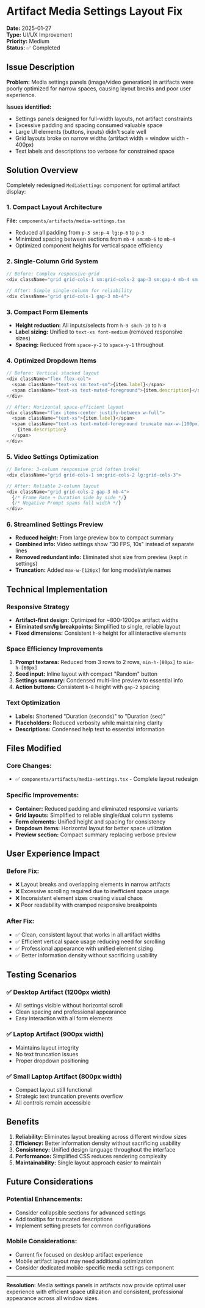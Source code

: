 # Artifact Media Settings Layout Fix

**Date:** 2025-01-27  
**Type:** UI/UX Improvement  
**Priority:** Medium  
**Status:** ✅ Completed

## Issue Description

**Problem:** Media settings panels (image/video generation) in artifacts were poorly optimized for narrow spaces, causing layout breaks and poor user experience.

**Issues identified:**

- Settings panels designed for full-width layouts, not artifact constraints
- Excessive padding and spacing consumed valuable space
- Large UI elements (buttons, inputs) didn't scale well
- Grid layouts broke on narrow widths (artifact width = window width - 400px)
- Text labels and descriptions too verbose for constrained space

## Solution Overview

Completely redesigned `MediaSettings` component for optimal artifact display:

### 1. Compact Layout Architecture

**File:** `components/artifacts/media-settings.tsx`

- Reduced all padding from `p-3 sm:p-4 lg:p-6` to `p-3`
- Minimized spacing between sections from `mb-4 sm:mb-6` to `mb-4`
- Optimized component heights for vertical space efficiency

### 2. Single-Column Grid System

```typescript
// Before: Complex responsive grid
<div className="grid grid-cols-1 sm:grid-cols-2 gap-3 sm:gap-4 mb-4 sm:mb-6">

// After: Simple single-column for reliability
<div className="grid grid-cols-1 gap-3 mb-4">
```

### 3. Compact Form Elements

- **Height reduction:** All inputs/selects from `h-9 sm:h-10` to `h-8`
- **Label sizing:** Unified to `text-xs font-medium` (removed responsive sizes)
- **Spacing:** Reduced from `space-y-2` to `space-y-1` throughout

### 4. Optimized Dropdown Items

```typescript
// Before: Vertical stacked layout
<div className="flex flex-col">
  <span className="text-xs sm:text-sm">{item.label}</span>
  <span className="text-xs text-muted-foreground">{item.description}</span>
</div>

// After: Horizontal space-efficient layout
<div className="flex items-center justify-between w-full">
  <span className="text-xs">{item.label}</span>
  <span className="text-xs text-muted-foreground truncate max-w-[100px] ml-2">
    {item.description}
  </span>
</div>
```

### 5. Video Settings Optimization

```typescript
// Before: 3-column responsive grid (often broke)
<div className="grid grid-cols-1 sm:grid-cols-2 lg:grid-cols-3">

// After: Reliable 2-column layout
<div className="grid grid-cols-2 gap-3 mb-4">
  {/* Frame Rate + Duration side by side */}
  {/* Negative Prompt spans full width */}
</div>
```

### 6. Streamlined Settings Preview

- **Reduced height:** From large preview box to compact summary
- **Combined info:** Video settings show "30 FPS, 10s" instead of separate lines
- **Removed redundant info:** Eliminated shot size from preview (kept in settings)
- **Truncation:** Added `max-w-[120px]` for long model/style names

## Technical Implementation

### Responsive Strategy

- **Artifact-first design:** Optimized for ~800-1200px artifact widths
- **Eliminated sm/lg breakpoints:** Simplified to single, reliable layout
- **Fixed dimensions:** Consistent `h-8` height for all interactive elements

### Space Efficiency Improvements

1. **Prompt textarea:** Reduced from 3 rows to 2 rows, `min-h-[80px]` to `min-h-[60px]`
2. **Seed input:** Inline layout with compact "Random" button
3. **Settings summary:** Condensed multi-line preview to essential info
4. **Action buttons:** Consistent `h-8` height with `gap-2` spacing

### Text Optimization

- **Labels:** Shortened "Duration (seconds)" to "Duration (sec)"
- **Placeholders:** Reduced verbosity while maintaining clarity
- **Descriptions:** Condensed help text to essential information

## Files Modified

### Core Changes:

- ✅ `components/artifacts/media-settings.tsx` - Complete layout redesign

### Specific Improvements:

- **Container:** Reduced padding and eliminated responsive variants
- **Grid layouts:** Simplified to reliable single/dual column systems
- **Form elements:** Unified height and spacing for consistency
- **Dropdown items:** Horizontal layout for better space utilization
- **Preview section:** Compact summary replacing verbose preview

## User Experience Impact

### Before Fix:

- ❌ Layout breaks and overlapping elements in narrow artifacts
- ❌ Excessive scrolling required due to inefficient space usage
- ❌ Inconsistent element sizes creating visual chaos
- ❌ Poor readability with cramped responsive breakpoints

### After Fix:

- ✅ Clean, consistent layout that works in all artifact widths
- ✅ Efficient vertical space usage reducing need for scrolling
- ✅ Professional appearance with unified element sizing
- ✅ Better information density without sacrificing usability

## Testing Scenarios

### ✅ Desktop Artifact (1200px width)

- All settings visible without horizontal scroll
- Clean spacing and professional appearance
- Easy interaction with all form elements

### ✅ Laptop Artifact (900px width)

- Maintains layout integrity
- No text truncation issues
- Proper dropdown positioning

### ✅ Small Laptop Artifact (800px width)

- Compact layout still functional
- Strategic text truncation prevents overflow
- All controls remain accessible

## Benefits

1. **Reliability:** Eliminates layout breaking across different window sizes
2. **Efficiency:** Better information density without sacrificing usability
3. **Consistency:** Unified design language throughout the interface
4. **Performance:** Simplified CSS reduces rendering complexity
5. **Maintainability:** Single layout approach easier to maintain

## Future Considerations

### Potential Enhancements:

- Consider collapsible sections for advanced settings
- Add tooltips for truncated descriptions
- Implement setting presets for common configurations

### Mobile Considerations:

- Current fix focused on desktop artifact experience
- Mobile artifact layout may need additional optimization
- Consider dedicated mobile-specific media settings component

---

**Resolution:** Media settings panels in artifacts now provide optimal user experience with efficient space utilization and consistent, professional appearance across all window sizes.
